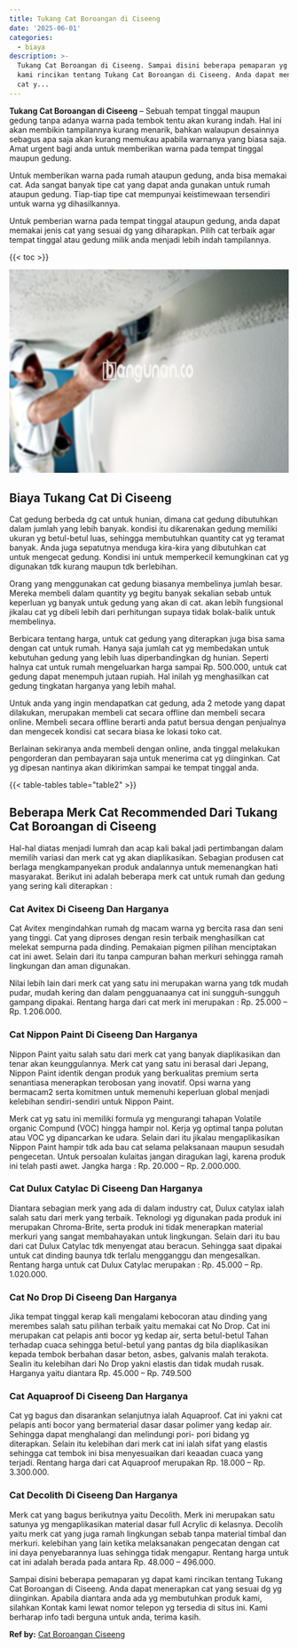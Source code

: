 ```yaml
---
title: Tukang Cat Boroangan di Ciseeng
date: '2025-06-01'
categories:
  - biaya
description: >-
  Tukang Cat Boroangan di Ciseeng. Sampai disini beberapa pemaparan yg dapat
  kami rincikan tentang Tukang Cat Boroangan di Ciseeng. Anda dapat menerapkan
  cat y...
---
```


**Tukang Cat Boroangan di Ciseeng** – Sebuah tempat tinggal maupun gedung tanpa adanya warna pada tembok tentu akan kurang indah. Hal ini akan membikin tampilannya kurang menarik, bahkan walaupun desainnya sebagus apa saja akan kurang memukau apabila warnanya yang biasa saja. Amat urgent bagi anda untuk memberikan warna pada tempat tinggal maupun gedung.

Untuk memberikan warna pada rumah ataupun gedung, anda bisa memakai cat. Ada sangat banyak tipe cat yang dapat anda gunakan untuk rumah ataupun gedung. Tiap-tiap tipe cat mempunyai keistimewaan tersendiri untuk warna yg dihasilkannya.

Untuk pemberian warna pada tempat tinggal ataupun gedung, anda dapat memakai jenis cat yang sesuai dg yang diharapkan. Pilih cat terbaik agar tempat tinggal atau gedung milik anda menjadi lebih indah tampilannya.

{{< toc >}}

![Tukang Cat Boroangan di Ciseeng](/images/jasa-cat-murah06.png)

## Biaya Tukang Cat Di Ciseeng

Cat gedung berbeda dg cat untuk hunian, dimana cat gedung dibutuhkan dalam jumlah yang lebih banyak. kondisi itu dikarenakan gedung memiliki ukuran yg betul-betul luas, sehingga membutuhkan quantity cat yg teramat banyak. Anda juga sepatutnya menduga kira-kira yang dibutuhkan cat untuk mengecat gedung. Kondisi ini untuk memperkecil kemungkinan cat yg digunakan tdk kurang maupun tdk berlebihan.

Orang yang menggunakan cat gedung biasanya membelinya jumlah besar. Mereka membeli dalam quantity yg begitu banyak sekalian sebab untuk keperluan yg banyak untuk gedung yang akan di cat. akan lebih fungsional jikalau cat yg dibeli lebih dari perhitungan supaya tidak bolak-balik untuk membelinya.

Berbicara tentang harga, untuk cat gedung yang diterapkan juga bisa sama dengan cat untuk rumah. Hanya saja jumlah cat yg membedakan untuk kebutuhan gedung yang lebih luas diperbandingkan dg hunian. Seperti halnya cat untuk rumah mengeluarkan harga sampai Rp. 500.000, untuk cat gedung dapat menempuh jutaan rupiah. Hal inilah yg menghasilkan cat gedung tingkatan harganya yang lebih mahal.

Untuk anda yang ingin mendapatkan cat gedung, ada 2 metode yang dapat dilakukan, merupakan membeli cat secara offline dan membeli secara online. Membeli secara offline berarti anda patut bersua dengan penjualnya dan mengecek kondisi cat secara biasa ke lokasi toko cat.

Berlainan sekiranya anda membeli dengan online, anda tinggal melakukan pengorderan dan pembayaran saja untuk menerima cat yg diinginkan. Cat yg dipesan nantinya akan dikirimkan sampai ke tempat tinggal anda.

{{< table-tables table="table2" >}}

## Beberapa Merk Cat Recommended Dari Tukang Cat Boroangan di Ciseeng

Hal-hal diatas menjadi lumrah dan acap kali bakal jadi pertimbangan dalam memilih variasi dan merk cat yg akan diaplikasikan. Sebagian produsen cat berlaga mengkampanyekan produk andalannya untuk memenangkan hati masyarakat. Berikut ini adalah beberapa merk cat untuk rumah dan gedung yang sering kali diterapkan :

### Cat Avitex Di Ciseeng Dan Harganya

Cat Avitex mengindahkan rumah dg macam warna yg bercita rasa dan seni yang tinggi. Cat yang diproses dengan resin terbaik menghasilkan cat melekat sempurna pada dinding. Pemakaian pigmen pilihan menciptakan cat ini awet. Selain dari itu tanpa campuran bahan merkuri sehingga ramah lingkungan dan aman digunakan.

Nilai lebih lain dari merk cat yang satu ini merupakan warna yang tdk mudah pudar, mudah kering dan dalam pengguanaanya cat ini sungguh-sungguh gampang dipakai. Rentang harga dari cat merk ini merupakan : Rp. 25.000 – Rp. 1.206.000.

### Cat Nippon Paint Di Ciseeng Dan Harganya

Nippon Paint yaitu salah satu dari merk cat yang banyak diaplikasikan dan tenar akan keunggulannya. Merk cat yang satu ini berasal dari Jepang, Nippon Paint identik dengan produk yang berkualitas premium serta senantiasa menerapkan terobosan yang inovatif. Opsi warna yang bermacam2 serta komitmen untuk memenuhi keperluan global menjadi kelebihan sendiri-sendiri untuk Nippon Paint.

Merk cat yg satu ini memiliki formula yg mengurangi tahapan Volatile organic Compund (VOC) hingga hampir nol. Kerja yg optimal tanpa polutan atau VOC yg dipancarkan ke udara. Selain dari itu jikalau mengaplikasikan Nippon Paint hampir tdk ada bau cat selama pelaksanaan maupun sesudah pengecetan. Untuk persoalan kulaitas jangan diragukan lagi, karena produk ini telah pasti awet. Jangka harga : Rp. 20.000 – Rp. 2.000.000.

### Cat Dulux Catylac Di Ciseeng Dan Harganya

Diantara sebagian merk yang ada di dalam industry cat, Dulux catylax ialah salah satu dari merk yang terbaik. Teknologi yg digunakan pada produk ini merupakan Chroma-Brite, serta produk ini tidak menerapkan material merkuri yang sangat membahayakan untuk lingkungan. Selain dari itu bau dari cat Dulux Catylac tdk menyengat atau beracun. Sehingga saat dipakai untuk cat dinding baunya tdk terlalu mengganggu dan mengesalkan. Rentang harga untuk cat Dulux Catylac merupakan : Rp. 45.000 – Rp. 1.020.000.

### Cat No Drop Di Ciseeng Dan Harganya

Jika tempat tinggal kerap kali mengalami kebocoran atau dinding yang merembes salah satu pilihan terbaik yaitu memakai cat No Drop. Cat ini merupakan cat pelapis anti bocor yg kedap air, serta betul-betul Tahan terhadap cuaca sehingga betul-betul yang pantas dg bila diaplikasikan kepada tembok berbahan dasar beton, asbes, galvanis malah terakota. Sealin itu kelebihan dari No Drop yakni elastis dan tidak mudah rusak. Harganya yaitu diantara Rp. 45.000 – Rp. 749.500

### Cat Aquaproof Di Ciseeng Dan Harganya

Cat yg bagus dan disarankan selanjutnya ialah Aquaproof. Cat ini yakni cat pelapis anti bocor yang bermaterial dasar dasar polimer yang kedap air. Sehingga dapat menghalangi dan melindungi pori- pori bidang yg diterapkan. Selain itu kelebihan dari merk cat ini ialah sifat yang elastis sehingga cat tembok ini bisa menyesuaikan dari keaadan cuaca yang terjadi. Rentang harga dari cat Aquaproof merupakan Rp. 18.000 – Rp. 3.300.000.

### Cat Decolith Di Ciseeng Dan Harganya

Merk cat yang bagus berikutnya yaitu Decolith. Merk ini merupakan satu satunya yg mengaplikasikan material dasar full Acrylic di kelasnya. Decolih yaitu merk cat yang juga ramah lingkungan sebab tanpa material timbal dan merkuri. kelebihan yang lain ketika melaksanakan pengecatan dengan cat ini daya penyebarannya luas sehingga tidak mengapur. Rentang harga untuk cat ini adalah berada pada antara Rp. 48.000 – 496.000.

Sampai disini beberapa pemaparan yg dapat kami rincikan tentang Tukang Cat Boroangan di Ciseeng. Anda dapat menerapkan cat yang sesuai dg yg diinginkan. Apabila diantara anda ada yg membutuhkan produk kami, silahkan Kontak kami lewat nomor telepon yg tersedia di situs ini. Kami berharap info tadi berguna untuk anda, terima kasih.

**Ref by:** [Cat Boroangan Ciseeng](https://id.wikipedia.org/wiki/Cat)
